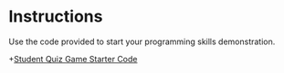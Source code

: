 # Instructions

Use the code provided to start your programming skills demonstration.

+[Student Quiz Game Starter Code](StudentQuizGame.java)

